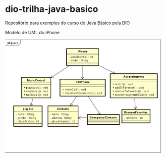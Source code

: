 # dio-trilha-java-basico
Repositório para exemplos do curso de Java Básico pela DIO

Modelo de UML do iPhone

![modelo de uml do iphone](./images/modeling-an-iphone.png)
